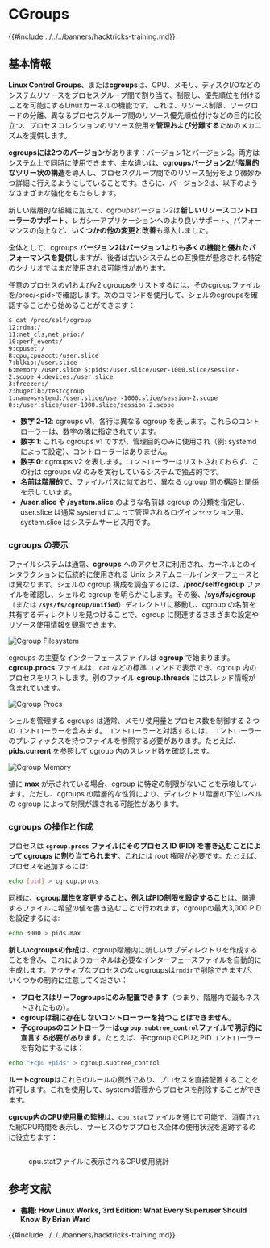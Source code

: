# CGroups

{{#include ../../../banners/hacktricks-training.md}}

## 基本情報

**Linux Control Groups**、または**cgroups**は、CPU、メモリ、ディスクI/Oなどのシステムリソースをプロセスグループ間で割り当て、制限し、優先順位を付けることを可能にするLinuxカーネルの機能です。これは、リソース制限、ワークロードの分離、異なるプロセスグループ間のリソース優先順位付けなどの目的に役立つ、プロセスコレクションのリソース使用を**管理および分離する**ためのメカニズムを提供します。

**cgroupsには2つのバージョン**があります：バージョン1とバージョン2。両方はシステム上で同時に使用できます。主な違いは、**cgroupsバージョン2**が**階層的なツリー状の構造**を導入し、プロセスグループ間でのリソース配分をより微妙かつ詳細に行えるようにしていることです。さらに、バージョン2は、以下のようなさまざまな強化をもたらします。

新しい階層的な組織に加えて、cgroupsバージョン2は**新しいリソースコントローラーのサポート**、レガシーアプリケーションへのより良いサポート、パフォーマンスの向上など、**いくつかの他の変更と改善**も導入しました。

全体として、cgroups **バージョン2はバージョン1よりも多くの機能と優れたパフォーマンスを提供**しますが、後者は古いシステムとの互換性が懸念される特定のシナリオではまだ使用される可能性があります。

任意のプロセスのv1およびv2 cgroupsをリストするには、そのcgroupファイルを/proc/\<pid>で確認します。次のコマンドを使用して、シェルのcgroupsを確認することから始めることができます：
```shell-session
$ cat /proc/self/cgroup
12:rdma:/
11:net_cls,net_prio:/
10:perf_event:/
9:cpuset:/
8:cpu,cpuacct:/user.slice
7:blkio:/user.slice
6:memory:/user.slice 5:pids:/user.slice/user-1000.slice/session-2.scope 4:devices:/user.slice
3:freezer:/
2:hugetlb:/testcgroup
1:name=systemd:/user.slice/user-1000.slice/session-2.scope
0::/user.slice/user-1000.slice/session-2.scope
```
- **数字 2–12**: cgroups v1、各行は異なる cgroup を表します。これらのコントローラーは、数字の隣に指定されています。
- **数字 1**: これも cgroups v1 ですが、管理目的のみに使用され（例: systemd によって設定）、コントローラーはありません。
- **数字 0**: cgroups v2 を表します。コントローラーはリストされておらず、この行は cgroups v2 のみを実行しているシステムで独占的です。
- **名前は階層的**で、ファイルパスに似ており、異なる cgroup 間の構造と関係を示しています。
- **/user.slice や /system.slice** のような名前は cgroup の分類を指定し、user.slice は通常 systemd によって管理されるログインセッション用、system.slice はシステムサービス用です。

### cgroups の表示

ファイルシステムは通常、**cgroups** へのアクセスに利用され、カーネルとのインタラクションに伝統的に使用される Unix システムコールインターフェースとは異なります。シェルの cgroup 構成を調査するには、**/proc/self/cgroup** ファイルを確認し、シェルの cgroup を明らかにします。その後、**/sys/fs/cgroup**（または **`/sys/fs/cgroup/unified`**）ディレクトリに移動し、cgroup の名前を共有するディレクトリを見つけることで、cgroup に関連するさまざまな設定やリソース使用情報を観察できます。

![Cgroup Filesystem](<../../../images/image (1128).png>)

cgroups の主要なインターフェースファイルは **cgroup** で始まります。**cgroup.procs** ファイルは、cat などの標準コマンドで表示でき、cgroup 内のプロセスをリストします。別のファイル **cgroup.threads** にはスレッド情報が含まれています。

![Cgroup Procs](<../../../images/image (281).png>)

シェルを管理する cgroups は通常、メモリ使用量とプロセス数を制御する 2 つのコントローラーを含みます。コントローラーと対話するには、コントローラーのプレフィックスを持つファイルを参照する必要があります。たとえば、**pids.current** を参照して cgroup 内のスレッド数を確認します。

![Cgroup Memory](<../../../images/image (677).png>)

値に **max** が示されている場合、cgroup に特定の制限がないことを示唆しています。ただし、cgroups の階層的な性質により、ディレクトリ階層の下位レベルの cgroup によって制限が課される可能性があります。

### cgroups の操作と作成

プロセスは **`cgroup.procs` ファイルにそのプロセス ID (PID) を書き込むことによって cgroups に割り当てられます**。これには root 権限が必要です。たとえば、プロセスを追加するには:
```bash
echo [pid] > cgroup.procs
```
同様に、**cgroup属性を変更すること、例えばPID制限を設定すること**は、関連するファイルに希望の値を書き込むことで行われます。cgroupの最大3,000 PIDを設定するには:
```bash
echo 3000 > pids.max
```
**新しいcgroupsの作成**は、cgroup階層内に新しいサブディレクトリを作成することを含み、これによりカーネルは必要なインターフェースファイルを自動的に生成します。アクティブなプロセスのないcgroupsは`rmdir`で削除できますが、いくつかの制約に注意してください：

- **プロセスはリーフcgroupsにのみ配置できます**（つまり、階層内で最もネストされたもの）。
- **cgroupは親に存在しないコントローラーを持つことはできません**。
- **子cgroupsのコントローラーは`cgroup.subtree_control`ファイルで明示的に宣言する必要があります**。たとえば、子cgroupでCPUとPIDコントローラーを有効にするには：
```bash
echo "+cpu +pids" > cgroup.subtree_control
```
**ルートcgroup**はこれらのルールの例外であり、プロセスを直接配置することを許可します。これを使用して、systemd管理からプロセスを削除することができます。

**cgroup内のCPU使用量の監視**は、`cpu.stat`ファイルを通じて可能で、消費された総CPU時間を表示し、サービスのサブプロセス全体の使用状況を追跡するのに役立ちます：

<figure><img src="../../../images/image (908).png" alt=""><figcaption><p>cpu.statファイルに表示されるCPU使用統計</p></figcaption></figure>

## 参考文献

- **書籍: How Linux Works, 3rd Edition: What Every Superuser Should Know By Brian Ward**

{{#include ../../../banners/hacktricks-training.md}}
